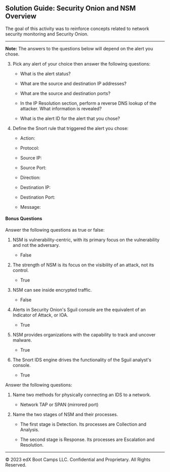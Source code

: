 ## Solution Guide: Security Onion and NSM Overview

The goal of this activity was to reinforce concepts related to network security monitoring and Security Onion. 

---

**Note:** The answers to the questions below will depend on the alert you chose.


3. Pick any alert of your choice then answer the following questions:

    - What is the alert status?

    - What are the source and destination IP addresses?

    - What are the source and destination ports?

    - In the IP Resolution section, perform a reverse DNS lookup of the attacker. What information is revealed?

    - What is the alert ID for the alert that you chose?

4. Define the Snort rule that triggered the alert you chose:

    - Action:

    - Protocol:

    - Source IP:

    - Source Port:

    - Direction:

    - Destination IP:

    - Destination Port:

    - Message:

#### Bonus Questions

Answer the following questions as true or false:

1.  NSM is vulnerability-centric, with its primary focus on the vulnerability and not the adversary.

    - False

2. The strength of NSM is its focus on the visibility of an attack, not its control.

    - True

3. NSM can see inside encrypted traffic.

    - False

4. Alerts in Security Onion's Sguil console are the equivalent of an Indicator of Attack, or IOA.

    - True

5. NSM provides organizations with the capability to track and uncover malware.

    - True

6.  The Snort IDS engine drives the functionality of the Sguil analyst's console.

    - True

Answer the following questions:

1. Name two methods for physically connecting an IDS to a network.

    - Network TAP or SPAN (mirrored port)

2. Name the two stages of NSM and their processes.

     - The first stage is Detection. Its processes are Collection and Analysis.

     - The second stage is Response. Its processes are Escalation and Resolution.

---

© 2023 edX Boot Camps LLC. Confidential and Proprietary. All Rights Reserved.
